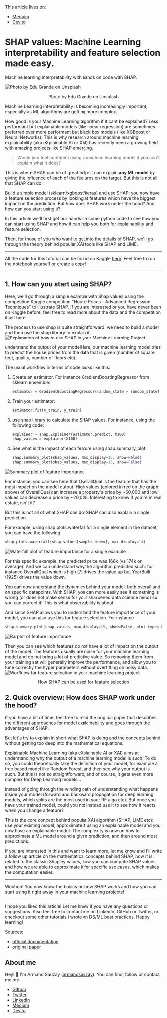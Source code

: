 This article lives on: 
- [Meduim](https://medium.com/@armand-sauzay/shap-values-machine-learning-interpretability-and-feature-selection-made-easy-feb8765f815b)
- [Dev.to](https://dev.to/armandsauzay/shap-values-machine-learning-interpretability-and-feature-selection-made-easy-396k)

# SHAP values: Machine Learning interpretability and feature selection made easy.
Machine learning interpretability with hands on code with SHAP.

![Photo by Edu Grande on Unsplash](https://miro.medium.com/v2/resize:fit:1400/format:webp/1*9q9Wr6rz5Li6IZcgLD7_Ig.jpeg)
<p align="center">Photo by Edu Grande on Unsplash</p>

Machine Learning interpretability is becoming increasingly important, especially as ML algorithms are getting more complex.

How good is your Machine Learning algorithm if it cant be explained? Less performant but explainable models (like linear regression) are sometimes preferred over more performant but black box models (like XGBoost or Neural Networks). This is why research around machine learning explainability (aka eXplainable AI or XAI) has recently been a growing field with amazing projects like SHAP emerging.

> Would you feel confident using a machine learning model if you can't explain what it does?

This is where SHAP can be of great help: it can explain **any ML model** by giving the influence of each of the features on the target. But this is not all that SHAP can do. 

Build a simple model (sklearn/xgboost/keras) and use SHAP: you now have a feature selection process by looking at features which have the biggest impact on the prediction.
But how does SHAP work under the hood? And how can you start using it?

In this article we'll first get our hands on some python code to see how you can start using SHAP and how it can help you both for explainability and feature selection. 

Then, for those of you who want to get into the details of SHAP, we'll go through the theory behind popular XAI tools like SHAP and LIME.

---

All the code for this tutorial can be found on Kaggle [here](https://www.kaggle.com/code/armandsauzay/shap-interpret-any-ml-model-feature-selection?scriptVersionId=99746743). Feel free to run the notebook yourself or create a copy!

---

## 1. How can you start using SHAP?

Here, we'll go through a simple example with Shap values using the competition Kaggle competition "House Prices - Advanced Regression Techniques" to illustrate SHAP. If you are interested or you have never been on Kaggle before, feel free to read more about the data and the competition itself here.

The process to use shap is quite straightforward: we need to build a model and then use the shap library to explain it.
![Explanation of how to use SHAP in your Machine Learning Project](https://miro.medium.com/v2/resize:fit:1400/format:webp/1*BG6W1B8OW6gUVHPbBXIvIA.png)

understand the output of your modelHere, our machine learning model tries to predict the house prices from the data that is given (number of square feet, quality, number of floors etc).

The usual workflow in terms of code looks like this:
1. Create an estimator. For instance GradientBoostingRegressor from sklearn.ensemble:
    ```python
    estimator = GradientBoostingRegressor(random_state = random_state)
    ```
2. Train your estimator:
    ```python
    estimator.fit(X_train, y_train)
    ```
3. use shap library to calculate the SHAP values. For instance, using the following code:
    ```python
    explainer = shap.Explainer(estimator.predict, X100)
    shap_values = explainer(X100)
    ```
4. See what is the impact of each feature using shap.summary_plot:
    ```python 
    shap.summary_plot(shap_values, max_display=15, show=False)
    shap.summary_plot(shap_values, max_display=15, show=False)
    ```
![Summary plot of feature importance](https://miro.medium.com/v2/resize:fit:1400/format:webp/1*9M6mMjsGH_nj0BG_7uJpCg.png)

For instance, you can see here that OverallQual is the feature that has the most impact on the model output. High values (colored in red on the graph above) of OverallQual can increase a property's price by ~60,000 and low values can decrease a price by ~20,000. Interesting to know if you're in real estate, isn't it?

But this is not all of what SHAP can do! SHAP can also explain a single prediction.

For example, using shap.plots.waterfall for a single element in the dataset, you can have the following:
```python
shap.plots.waterfall(shap_values[sample_index], max_display=14)
```
![Waterfall plot of feature importance for a single example](https://miro.medium.com/v2/resize:fit:1400/format:webp/1*AGEnQK781FHnjEwexOklbg.png)

For this specific example, the predicted price was 166k (vs 174k on average). And we can understand why the algorithm predicted such: for instance OverallQual which is high (7) drives the value up but YearBuilt (1925) drives the value down.

You can now understand the dynamics behind your model, both overall and on specific datapoints. With SHAP, you can more easily see if something is wrong (or does not make sense for your sharpened data science mind) so you can correct it! This is what observability is about.

And since SHAP allows you to understand the feature importance of your model, you can also use this for feature selection. For instance
```python 
shap.summary_plot(shap_values, max_display=15, show=False, plot_type='bar')
```
![Barplot of feature importance](https://miro.medium.com/v2/resize:fit:1400/format:webp/1*LPp8lnK6n2peGk1wbBb8Og.png)

Then you can see which features do not have a lot of impact on the output of the model. The features usually are noise for your machine learning model and do not bring a lot of predictive value. So removing them from your training set will generally improve the performance, and allow you to tune correctly the hyper parameters without overfitting on noisy data.
![Worfklow for feature selection in your machine learning project](https://miro.medium.com/v2/resize:fit:1400/format:webp/1*zI3DWLj7E71y4jyVHHJx9g.png)
<p align="center"> How SHAP can be used for feature selection </p>


## 2. Quick overview: How does SHAP work under the hood?

If you have a bit of time, feel free to read the original paper that describes the different approaches for model explainability and goes through the advantages of SHAP.

But let's try to explain in short what SHAP is doing and the concepts behind without getting too deep into the mathematical equations.

Explainable Machine Learning (aka eXplainable AI or XAI) aims at understanding why the output of a machine learning model is such. To do so, you could theoretically take the definition of your model, for example a tree based model like Random Forest, and then see why your output is such. But this is not so straightforward, and of course, it gets even more complex for Deep Learning models…

Instead of going through the winding path of understanding what happens inside your model (forward and backward propagation for deep learning models, which splits are the most used in your RF algo etc). But once you have your trained model, could you not instead use it to see how it reacts when you change a feature?

This is the core concept behind popular XAI algorithm (SHAP, LIME etc): use your existing model, approximate it using an explainable model and you now have an explainable model. The complexity is now on how to approximate a ML model around a given prediction, and then around most predictions.

If you are interested in this and want to learn more, let me know and I'll write a follow up article on the mathematical concepts behind SHAP, how it is related to the classic Shapley values, how you can compute SHAP values and how we are able to approximate it for specific use cases, which makes the computation easier.

---

Woohoo! You now know the basics on how SHAP works and how you can start using it right away in your machine learning projects!

---

I hope you liked this article! Let me know if you have any questions or suggestions. Also feel free to contact me on LinkedIn, GitHub or Twitter, or checkout some other tutorials I wrote on DS/ML best practices. Happy learning!

Sources:
- [official documentation](https://shap.readthedocs.io/en/latest/index.html)
- [original paper](https://proceedings.neurips.cc/paper/2017/file/8a20a8621978632d76c43dfd28b67767-Paper.pdf)

## About me
Hey! 👋 I'm Armand Sauzay ([armandsauzay](https://twitter.com/armandsauzay)). You can find, follow or contact me on: 

- [Github](https://github.com/armand-sauzay) 
- [Twitter](https://twitter.com/armandsauzay)
- [LinkedIn](https://www.linkedin.com/in/armand-sauzay-80a70b160/)
- [Medium](https://medium.com/@armand-sauzay)
- [Dev.to](https://dev.to/armandsauzay)